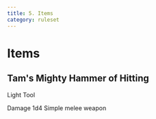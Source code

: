 ```yaml
---
title: 5. Items
category: ruleset
---
```


# Items

## Tam's Mighty Hammer of Hitting

Light Tool

Damage 1d4
Simple melee weapon
